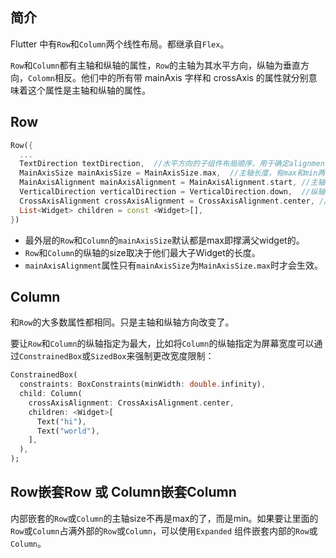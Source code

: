 ## 简介

Flutter 中有`Row`和`Column`两个线性布局。都继承自`Flex`。

`Row`和`Column`都有主轴和纵轴的属性，`Row`的主轴为其水平方向，纵轴为垂直方向，`Colomn`相反。他们中的所有带 mainAxis 字样和 crossAxis 的属性就分别意味着这个属性是主轴和纵轴的属性。

## Row

```dart
Row({
  ...  
  TextDirection textDirection,  //水平方向的子组件布局顺序，用于确定alignment对齐的参考系，即：textDirection的值为TextDirection.ltr，则alignment的start代表左，end代表右，即从左往右的顺序
  MainAxisSize mainAxisSize = MainAxisSize.max,  //主轴长度，有max和min两种
  MainAxisAlignment mainAxisAlignment = MainAxisAlignment.start, //主轴对齐方式，有start、end、center等
  VerticalDirection verticalDirection = VerticalDirection.down,  //纵轴布局方向，up向上，down向下
  CrossAxisAlignment crossAxisAlignment = CrossAxisAlignment.center, //纵轴对齐方式
  List<Widget> children = const <Widget>[],
})
```

- 最外层的`Row`和`Column`的`mainAxisSize`默认都是max即撑满父widget的。
- `Row`和`Column`的纵轴的size取决于他们最大子Widget的长度。
- `mainAxisAlignment`属性只有`mainAxisSize`为`MainAxisSize.max`时才会生效。

## Column

和`Row`的大多数属性都相同。只是主轴和纵轴方向改变了。

要让`Row`和`Column`的纵轴指定为最大，比如将`Column`的纵轴指定为屏幕宽度可以通过`ConstrainedBox`或`SizedBox`来强制更改宽度限制：

```dart
ConstrainedBox(
  constraints: BoxConstraints(minWidth: double.infinity), 
  child: Column(
    crossAxisAlignment: CrossAxisAlignment.center,
    children: <Widget>[
      Text("hi"),
      Text("world"),
    ],
  ),
);
```

## Row嵌套Row 或 Column嵌套Column

内部嵌套的`Row`或`Column`的主轴size不再是max的了，而是min。如果要让里面的`Row`或`Column`占满外部的`Row`或`Column`，可以使用`Expanded` 组件嵌套内部的`Row`或`Column`。


